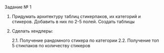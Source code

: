 Задание № 1

1. Придумать архитектуру таблиц стикерпаков, их категорий и стикеров. Добавить в них по 2-5 полей. Создать таблицы
2. Сделать хендлеры:

    2.1. Получение рандомного стикера по категории
    2.2. Получение топ 5 стикпаков по количеству стикеров
